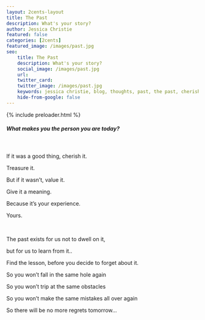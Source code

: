 ```yaml
---
layout: 2cents-layout
title: The Past
description: What's your story?
author: Jessica Christie
featured: false
categories: [2cents]
featured_image: /images/past.jpg
seo:
    title: The Past
    description: What's your story?
    social_image: /images/past.jpg
    url:
    twitter_card: 
    twitter_image: /images/past.jpg
    keywords: jessica christie, blog, thoughts, past, the past, cherish, treasure, value, experience, learn, lesson, mistake, no regret
    hide-from-google: false
---
```


{% include preloader.html %}

##### What makes you the person you are today?

&nbsp;

If it was a good thing, cherish it.

Treasure it.

But if it wasn’t, value it.

Give it a meaning.

Because it’s your experience.

Yours.

&nbsp;

The past exists for us not to dwell on it,

but for us to learn from it..

Find the lesson, before you decide to forget about it.

So you won’t fall in the same hole again

So you won’t trip at the same obstacles

So you won’t make the same mistakes all over again

So there will be no more regrets tomorrow…

&nbsp;

&nbsp;

&nbsp;
